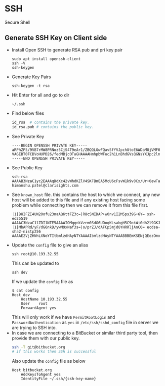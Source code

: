 # SSH
Secure Shell

## Generate SSH Key on Client side
- Install Open SSH to generate RSA pub and pri key pair  
  ```
  sudo apt install openssh-client
  ssh -V
  ssh-keygen
  ```
- Generate Key Pairs  
    ```
    ssh-keygen -t rsa
    ```
- Hit Enter for all and go to dir  
    ```
    ~/.ssh
    ```
- Find below files
    ```bash
    id_rsa  # contains the private key.
    id_rsa.pub # contains the public key.
    ```
- See Private Key
    ```
    ----BEGIN OPENSSH PRIVATE KEY-----
    aRPhZP5/9VB7rMW8PRNoz5CjS4T9eAr1/ZBQQLGwFQavSfYVJpchUtoE6WDaM8jVMF0+qc
    VAGEBT0FCBVoHUPD26/fedMBjcOTaGHAAAAHmhpbWFuc2h1LnBhdGVsQGNsYXJpc2lnaHRzLmNvbQECAwQ=
    -----END OPENSSH PRIVATE KEY-----
    ```
- See Public Key
    ```
    ssh-rsa AAAAB3NzaC1yc2EAAAqDdXc42vWhdKZlV4SKFBnEA5McU6cFsvW1k9v0Cx/Ur+0ewTamJoHXfsCAOrEZSMUOkxuwTZsQbQw== himanshu.patel@clarisights.com
    ```
- See `known_host` file. this contains the host to which we connect, any new host will be added to this file and if any existing host facing some problem while connecting then we can remove it from this file first.
    ```
    |1|BHIFZI4UN2Oofu23naAQKttFZ3c=|R8cSNIDAP+w0nv1I2MSps39G+6Y= ssh-ed25519 AAAAC3NzaC1lZDI1NTE5AAAAIOMqqnkVzrm0SdG6UOoqKLsabgH5C9okWi0dh2l9GKJl
    |1|MbAPRd/yF/dG6nkD/ywM9xNaf3s=|o/prZJ/dAFCp5mjdOYHRRljAnC0= ecdsa-sha2-nistp256 AAAAE2VjZHNhLXNoYTItbmlzdHAyNTYAAAAIbmlzdHAyNTYAAABBBEmKSENjQEezOmxkZMy7opKgwFB9nkt5YRrYMjNuG5N87uRgg6CLrbo5wAdT/y6v0mKV0U2w0WZ2YB/++Tpockg=
    ```
- Update the `config` file to give an alias
    ```
    ssh root@10.193.32.55
    ```
    This can be updated to 
    ```
    ssh dev
    ```
    If we update the `config` file as
    ```
    $ cat config 
    Host dev
		HostName 10.193.32.55
		User 	root
		ForwardAgent yes    
    ```
    This will only work if we have `PermitRootLogin` and `PasswordAuthentication` as `yes` in `/etc/ssh/sshd_config` file in server we are trying to SSH into.
- In case we are connecting to a BitBucket or similar third party tool, then provide them with our public key.
    ```bash
    ssh -T git@bitbucket.org
    # if this works then SSH is successful
    ```
    Also update the `config` file as below
    ```
    Host bitbucket.org
        AddKeysToAgent yes
        IdentityFile ~/.ssh/{ssh-key-name}
    ```
